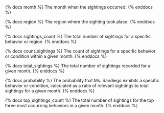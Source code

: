 {% docs month %}
The month when the sightings occurred.
{% enddocs %}

{% docs region %}
The region where the sighting took place.
{% enddocs %}

{% docs sightings_count %}
The total number of sightings for a specific behavior or region.
{% enddocs %}

{% docs count_sightings %}
The count of sightings for a specific behavior or condition within a given month.
{% enddocs %}

{% docs total_sightings %}
The total number of sightings recorded for a given month.
{% enddocs %}

{% docs probability %}
The probability that Ms. Sandiego exhibits a specific behavior or condition, calculated as a ratio of relevant sightings to total sightings for a given month.
{% enddocs %}

{% docs top_sightings_count %}
The total number of sightings for the top three most occurring behaviors in a given month.
{% enddocs %}